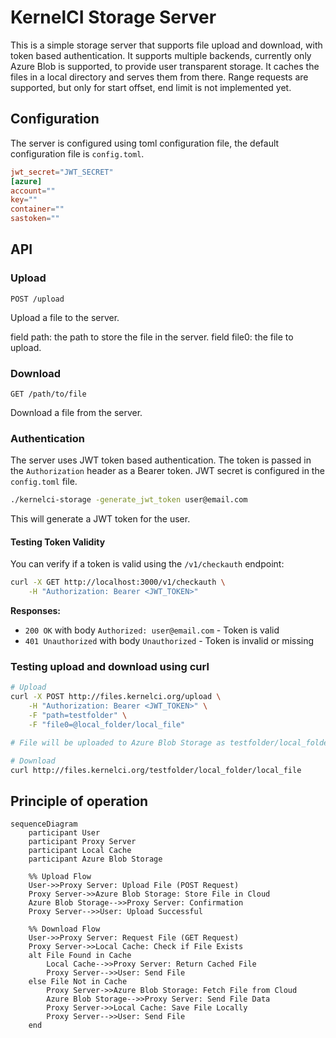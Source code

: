 # KernelCI Storage Server

This is a simple storage server that supports file upload and download, with token based authentication.
It supports multiple backends, currently only Azure Blob is supported, to provide user transparent storage.
It caches the files in a local directory and serves them from there.
Range requests are supported, but only for start offset, end limit is not implemented yet.

## Configuration

The server is configured using toml configuration file, the default configuration file is `config.toml`.

```toml
jwt_secret="JWT_SECRET"
[azure]
account=""
key=""
container=""
sastoken=""
```

## API

### Upload

`POST /upload`

Upload a file to the server.

field path: the path to store the file in the server.
field file0: the file to upload.

### Download

`GET /path/to/file`

Download a file from the server.

### Authentication

The server uses JWT token based authentication. The token is passed in the `Authorization` header as a Bearer token.
JWT secret is configured in the `config.toml` file.

```bash
./kernelci-storage -generate_jwt_token user@email.com
```
This will generate a JWT token for the user.

#### Testing Token Validity

You can verify if a token is valid using the `/v1/checkauth` endpoint:

```bash
curl -X GET http://localhost:3000/v1/checkauth \
    -H "Authorization: Bearer <JWT_TOKEN>"
```

**Responses:**
- `200 OK` with body `Authorized: user@email.com` - Token is valid
- `401 Unauthorized` with body `Unauthorized` - Token is invalid or missing

### Testing upload and download using curl

```bash
# Upload
curl -X POST http://files.kernelci.org/upload \
    -H "Authorization: Bearer <JWT_TOKEN>" \
    -F "path=testfolder" \
    -F "file0=@local_folder/local_file"

# File will be uploaded to Azure Blob Storage as testfolder/local_folder/local_file

# Download
curl http://files.kernelci.org/testfolder/local_folder/local_file
```

## Principle of operation

```mermaid
sequenceDiagram
    participant User
    participant Proxy Server
    participant Local Cache
    participant Azure Blob Storage

    %% Upload Flow
    User->>Proxy Server: Upload File (POST Request)
    Proxy Server->>Azure Blob Storage: Store File in Cloud
    Azure Blob Storage-->>Proxy Server: Confirmation
    Proxy Server-->>User: Upload Successful

    %% Download Flow
    User->>Proxy Server: Request File (GET Request)
    Proxy Server->>Local Cache: Check if File Exists
    alt File Found in Cache
        Local Cache-->>Proxy Server: Return Cached File
        Proxy Server-->>User: Send File
    else File Not in Cache
        Proxy Server->>Azure Blob Storage: Fetch File from Cloud
        Azure Blob Storage-->>Proxy Server: Send File Data
        Proxy Server->>Local Cache: Save File Locally
        Proxy Server-->>User: Send File
    end
```
